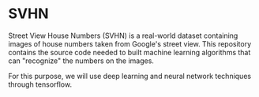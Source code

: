 # SVHN
Street View House Numbers (SVHN) is a real-world dataset containing images of house numbers taken from Google's street view. This repository contains the source code needed to built machine learning algorithms that can "recognize" the numbers on the images.

For this purpose, we will use deep learning and neural network techniques through tensorflow.

